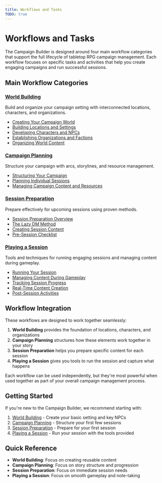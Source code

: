 ```yaml
---
title: Workflows and Tasks
TODO: true
---
```


# Workflows and Tasks

The Campaign Builder is designed around four main workflow categories that support the full lifecycle of tabletop RPG campaign management. Each workflow focuses on specific tasks and activities that help you create engaging campaigns and run successful sessions.

## Main Workflow Categories

### [World Building](world-building/)
Build and organize your campaign setting with interconnected locations, characters, and organizations.

- [Creating Your Campaign World](world-building/campaign-world.md)
- [Building Locations and Settings](world-building/locations.md)
- [Developing Characters and NPCs](world-building/characters.md)
- [Establishing Organizations and Factions](world-building/organizations.md)
- [Organizing World Content](world-building/organizing-content.md)

### [Campaign Planning](campaign-planning/)
Structure your campaign with arcs, storylines, and resource management.

- [Structuring Your Campaign](campaign-planning/campaign-structure.md)
- [Planning Individual Sessions](campaign-planning/session-planning.md)
- [Managing Campaign Content and Resources](campaign-planning/content-management.md)

### [Session Preparation](session-prep/)
Prepare effectively for upcoming sessions using proven methods.

- [Session Preparation Overview](session-prep/index.md)
- [The Lazy DM Method](session-prep/index.md#the-lazy-dm-method)
- [Creating Session Content](session-prep/index.md#creating-a-new-session)
- [Pre-Session Checklist](session-prep/checklist.md)

### [Playing a Session](session-play/)
Tools and techniques for running engaging sessions and managing content during gameplay.

- [Running Your Session](session-play/index.md)
- [Managing Content During Gameplay](session-play/gameplay-management.md)
- [Tracking Session Progress](session-play/progress-tracking.md)
- [Real-Time Content Creation](session-play/realtime-content.md)
- [Post-Session Activities](session-play/post-session.md)

## Workflow Integration

These workflows are designed to work together seamlessly:

1. **World Building** provides the foundation of locations, characters, and organizations
2. **Campaign Planning** structures how these elements work together in your story
3. **Session Preparation** helps you prepare specific content for each session
4. **Playing a Session** gives you tools to run the session and capture what happens

Each workflow can be used independently, but they're most powerful when used together as part of your overall campaign management process.

## Getting Started

If you're new to the Campaign Builder, we recommend starting with:

1. [World Building](world-building/) - Create your basic setting and key NPCs
2. [Campaign Planning](campaign-planning/) - Structure your first few sessions
3. [Session Preparation](session-prep/) - Prepare for your first session
4. [Playing a Session](session-play/) - Run your session with the tools provided

## Quick Reference

- **World Building**: Focus on creating reusable content
- **Campaign Planning**: Focus on story structure and progression
- **Session Preparation**: Focus on immediate session needs
- **Playing a Session**: Focus on smooth gameplay and note-taking
